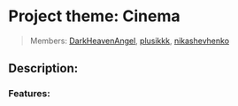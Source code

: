 # Project theme: Cinema

> Members: [DarkHeavenAngel](https://github.com/DarkHeavenAngel), [plusikkk](https://github.com/plusikkk), [nikashevhenko](...)

## Description:

### Features:
